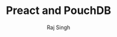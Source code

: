 ---
title:      Preact and PouchDB
headline:   Learn how to build an Offline First app using Preact and PouchDB
repo_url:   https://github.com/ibm-watson-data-lab/shopping-list-preact-pouchdb
tutorial_url: 
type: Progressive Web App
author: Raj Singh
author_url:     https://github.com/rajrsingh
---